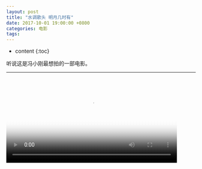 ```yaml
---
layout: post
title: "水调歌头 明月几时有"
date: 2017-10-01 19:00:00 +0800 
categories: 电影
tags: 
---
```

* content
{:toc}

听说这是冯小刚最想拍的一部电影。

---

<!-- more -->

<div>
<video id='movie1' width='90%' controls poster='http://ovwkcbdpf.bkt.clouddn.com/image/movie/fanghua.jpg'>
    <source src='http://ovwkcbdpf.bkt.clouddn.com/image/movie/%E4%BD%86%E6%84%BF%E4%BA%BA%E9%95%BF%E4%B9%85.mp4' type = 'video/webm'>
    Your browser does not support the video tag.
</video>
</div>
<script type='text/javascript'>document.getElementById('movie1').style.height=document.getElementById('movie1').scrollWidth*0.8+'px'</script>
